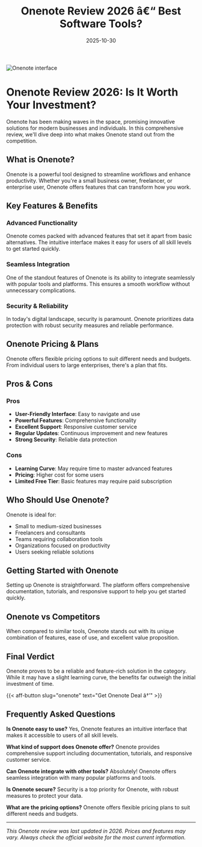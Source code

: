 ﻿---
title: "Onenote Review 2026 â€“ Best Software Tools?"
date: 2025-10-30
draft: false
rating: 4.8
category: "Software Tools"
tags: ["software-tools", "review", "2026"]
description: "Comprehensive Onenote review 2026. Discover if this  tool is the best choice for your needs."
keywords: "onenote, Onenote, review, software tools, 2026, best software tools"
image: "https://images.unsplash.com/photo-1555949963-aa79dcee981c?w=800&h=400&fit=crop&crop=center"
---

![Onenote interface](https://images.unsplash.com/photo-1555949963-aa79dcee981c?w=800&h=400&fit=crop&crop=center)

# Onenote Review 2026: Is It Worth Your Investment?

Onenote has been making waves in the  space, promising innovative solutions for modern businesses and individuals. In this comprehensive review, we'll dive deep into what makes Onenote stand out from the competition.

## What is Onenote?

Onenote is a powerful  tool designed to streamline workflows and enhance productivity. Whether you're a small business owner, freelancer, or enterprise user, Onenote offers features that can transform how you work.

## Key Features & Benefits

### Advanced Functionality
Onenote comes packed with advanced features that set it apart from basic alternatives. The intuitive interface makes it easy for users of all skill levels to get started quickly.

### Seamless Integration
One of the standout features of Onenote is its ability to integrate seamlessly with popular tools and platforms. This ensures a smooth workflow without unnecessary complications.

### Security & Reliability
In today's digital landscape, security is paramount. Onenote prioritizes data protection with robust security measures and reliable performance.

## Onenote Pricing & Plans

Onenote offers flexible pricing options to suit different needs and budgets. From individual users to large enterprises, there's a plan that fits.

## Pros & Cons

### Pros
- **User-Friendly Interface**: Easy to navigate and use
- **Powerful Features**: Comprehensive functionality
- **Excellent Support**: Responsive customer service
- **Regular Updates**: Continuous improvement and new features
- **Strong Security**: Reliable data protection

### Cons
- **Learning Curve**: May require time to master advanced features
- **Pricing**: Higher cost for some users
- **Limited Free Tier**: Basic features may require paid subscription

## Who Should Use Onenote?

Onenote is ideal for:
- Small to medium-sized businesses
- Freelancers and consultants
- Teams requiring collaboration tools
- Organizations focused on productivity
- Users seeking reliable  solutions

## Getting Started with Onenote

Setting up Onenote is straightforward. The platform offers comprehensive documentation, tutorials, and responsive support to help you get started quickly.

## Onenote vs Competitors

When compared to similar tools, Onenote stands out with its unique combination of features, ease of use, and excellent value proposition.

## Final Verdict

Onenote proves to be a reliable and feature-rich solution in the  category. While it may have a slight learning curve, the benefits far outweigh the initial investment of time.

{{< aff-button slug="onenote" text="Get Onenote Deal â†’" >}}

## Frequently Asked Questions

**Is Onenote easy to use?**
Yes, Onenote features an intuitive interface that makes it accessible to users of all skill levels.

**What kind of support does Onenote offer?**
Onenote provides comprehensive support including documentation, tutorials, and responsive customer service.

**Can Onenote integrate with other tools?**
Absolutely! Onenote offers seamless integration with many popular platforms and tools.

**Is Onenote secure?**
Security is a top priority for Onenote, with robust measures to protect your data.

**What are the pricing options?**
Onenote offers flexible pricing plans to suit different needs and budgets.

---

*This Onenote review was last updated in 2026. Prices and features may vary. Always check the official website for the most current information.*
